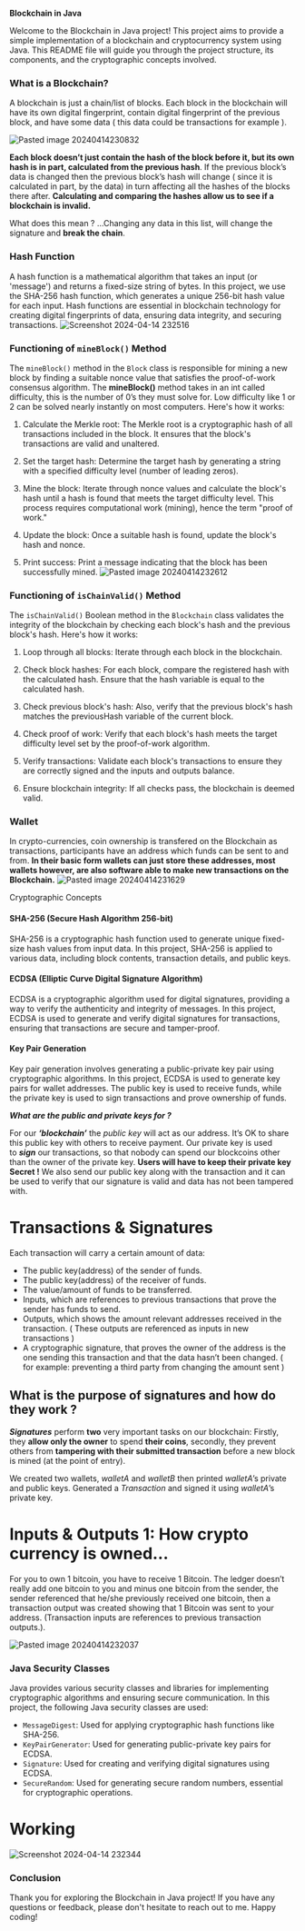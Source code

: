 **Blockchain in Java**

Welcome to the Blockchain in Java project! This project aims to provide a simple implementation of a blockchain and cryptocurrency system using Java. This README file will guide you through the project structure, its components, and the cryptographic concepts involved.

### What is a Blockchain?

A blockchain is just a chain/list of blocks. Each block in the blockchain will have its own digital fingerprint, contain digital fingerprint of the previous block, and have some data ( this data could be transactions for example ).

![Pasted image 20240414230832](https://github.com/kaneki780/Blockchain-With-Java/assets/111025359/299e03d4-1c7a-4eb8-9ff3-7effec5e295d)

**Each block doesn’t just contain the hash of the block before it, but its own hash is in part, calculated from the previous hash**. If the previous block’s data is changed then the previous block’s hash will change ( since it is calculated in part, by the data) in turn affecting all the hashes of the blocks there after. **Calculating and comparing the hashes allow us to see if a blockchain is invalid.**

What does this mean ? …Changing any data in this list, will change the signature and **break the chain**.


### Hash Function

A hash function is a mathematical algorithm that takes an input (or 'message') and returns a fixed-size string of bytes. In this project, we use the SHA-256 hash function, which generates a unique 256-bit hash value for each input. Hash functions are essential in blockchain technology for creating digital fingerprints of data, ensuring data integrity, and securing transactions.
![Screenshot 2024-04-14 232516](https://github.com/kaneki780/Blockchain-With-Java/assets/111025359/c9c7004e-c774-41f6-85bd-af1c851cec84)


### Functioning of `mineBlock()` Method

The `mineBlock()` method in the `Block` class is responsible for mining a new block by finding a suitable nonce value that satisfies the proof-of-work consensus algorithm. The **mineBlock()** method takes in an int called difficulty, this is the number of 0’s they must solve for. Low difficulty like 1 or 2 can be solved nearly instantly on most computers. Here's how it works:

1. Calculate the Merkle root: The Merkle root is a cryptographic hash of all transactions included in the block. It ensures that the block's transactions are valid and unaltered.
    
2. Set the target hash: Determine the target hash by generating a string with a specified difficulty level (number of leading zeros).
    
3. Mine the block: Iterate through nonce values and calculate the block's hash until a hash is found that meets the target difficulty level. This process requires computational work (mining), hence the term "proof of work."
    
4. Update the block: Once a suitable hash is found, update the block's hash and nonce.
    
5. Print success: Print a message indicating that the block has been successfully mined.
![Pasted image 20240414232612](https://github.com/kaneki780/Blockchain-With-Java/assets/111025359/6b67430f-d9dc-479a-a85e-02ea854caa62)

### Functioning of `isChainValid()` Method

The `isChainValid()` Boolean method in the `Blockchain` class validates the integrity of the blockchain by checking each block's hash and the previous block's hash. Here's how it works:

1. Loop through all blocks: Iterate through each block in the blockchain.
    
2. Check block hashes: For each block, compare the registered hash with the calculated hash. Ensure that the hash variable is equal to the calculated hash.
    
3. Check previous block's hash: Also, verify that the previous block's hash matches the previousHash variable of the current block.
    
4. Check proof of work: Verify that each block's hash meets the target difficulty level set by the proof-of-work algorithm.
    
5. Verify transactions: Validate each block's transactions to ensure they are correctly signed and the inputs and outputs balance.
    
6. Ensure blockchain integrity: If all checks pass, the blockchain is deemed valid.
    


### Wallet

In crypto-currencies, coin ownership is transfered on the Blockchain as transactions, participants have an address which funds can be sent to and from. **In their basic form wallets can just store these addresses, most wallets however, are also software able to make new transactions on the Blockchain.**
![Pasted image 20240414231629](https://github.com/kaneki780/Blockchain-With-Java/assets/111025359/818112e9-e6c1-4198-bba2-4b2dd90351d1)

Cryptographic Concepts

#### SHA-256 (Secure Hash Algorithm 256-bit)

SHA-256 is a cryptographic hash function used to generate unique fixed-size hash values from input data. In this project, SHA-256 is applied to various data, including block contents, transaction details, and public keys.

#### ECDSA (Elliptic Curve Digital Signature Algorithm)

ECDSA is a cryptographic algorithm used for digital signatures, providing a way to verify the authenticity and integrity of messages. In this project, ECDSA is used to generate and verify digital signatures for transactions, ensuring that transactions are secure and tamper-proof.

#### Key Pair Generation

Key pair generation involves generating a public-private key pair using cryptographic algorithms. In this project, ECDSA is used to generate key pairs for wallet addresses. The public key is used to receive funds, while the private key is used to sign transactions and prove ownership of funds.

**_What are the public and private keys for ?_**

For our **_‘blockchain’_** the _public key_ will act as our address. It’s OK to share this public key with others to receive payment. Our private key is used to **_sign_** our transactions, so that nobody can spend our blockcoins other than the owner of the private key. **Users will have to keep their private key Secret !** We also send our public key along with the transaction and it can be used to verify that our signature is valid and data has not been tampered with.

# Transactions & Signatures

Each transaction will carry a certain amount of data:

- The public key(address) of the sender of funds.
- The public key(address) of the receiver of funds.
- The value/amount of funds to be transferred.
- Inputs, which are references to previous transactions that prove the sender has funds to send.
- Outputs, which shows the amount relevant addresses received in the transaction. ( These outputs are referenced as inputs in new transactions )
- A cryptographic signature, that proves the owner of the address is the one sending this transaction and that the data hasn’t been changed. ( for example: preventing a third party from changing the amount sent )

## What is the purpose of signatures and how do they work ?

**_Signatures_** perform **two** very important tasks on our blockchain: Firstly, they **allow only the owner** to spend **their coins**, secondly, they prevent others from **tampering with their submitted transaction** before a new block is mined (at the point of entry).

We created two wallets, _walletA_ and _walletB_ then printed _walletA_’s private and public keys. Generated a _Transaction_ and signed it using _walletA_’s private key.

# Inputs & Outputs 1: How crypto currency is owned…

For you to own 1 bitcoin, you have to receive 1 Bitcoin. The ledger doesn’t really add one bitcoin to you and minus one bitcoin from the sender, the sender referenced that he/she previously received one bitcoin, then a transaction output was created showing that 1 Bitcoin was sent to your address. (Transaction inputs are references to previous transaction outputs.).

![Pasted image 20240414232037](https://github.com/kaneki780/Blockchain-With-Java/assets/111025359/1a323f4c-9306-4aee-b38c-bb3eaf5f9a70)

### Java Security Classes

Java provides various security classes and libraries for implementing cryptographic algorithms and ensuring secure communication. In this project, the following Java security classes are used:

- `MessageDigest`: Used for applying cryptographic hash functions like SHA-256.
- `KeyPairGenerator`: Used for generating public-private key pairs for ECDSA.
- `Signature`: Used for creating and verifying digital signatures using ECDSA.
- `SecureRandom`: Used for generating secure random numbers, essential for cryptographic operations.


# Working
![Screenshot 2024-04-14 232344](https://github.com/kaneki780/Blockchain-With-Java/assets/111025359/66831865-b7c1-4ca2-afdd-1a60cc059a9f)

### Conclusion

Thank you for exploring the Blockchain in Java project! If you have any questions or feedback, please don't hesitate to reach out to me. Happy coding!

